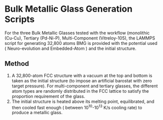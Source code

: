 # Bulk Metallic Glass Generation Scripts
For the three Bulk Metallic Glasses tested with the workflow (monolithic (Cu-Cu), Tertiary (Pd-Ni-P), Multi-Component (Vitreloy-105), the LAMMPS script for generating 32,800 atoms BMG is provided with the potential used ( Neuro-evolution and Embedded-Atom ) and the initial structure.
## Method
1. A 32,800-atom FCC structure with a vacuum at the top and bottom is taken as the initial structure (to impose an artificial barostat with zero target pressure). For multi-component and tertiary glasses, the different atom types are randomly distributed in the FCC lattice to satisfy the proportion requirement of the glass.
2. The initial structure is heated above its melting point, equilibrated, and then cooled fast enough ( between 10<sup>10</sup>-10<sup>13</sup> K/s cooling rate) to produce a metallic glass. 

